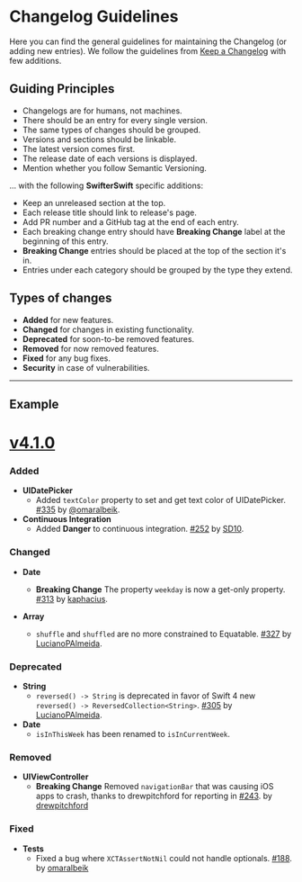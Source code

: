 # Changelog Guidelines

Here you can find the general guidelines for maintaining the Changelog (or adding new entries). We follow the guidelines from [Keep a Changelog](http://keepachangelog.com/en/1.0.0/) with few additions.

## Guiding Principles

- Changelogs are for humans, not machines.
- There should be an entry for every single version.
- The same types of changes should be grouped.
- Versions and sections should be linkable.
- The latest version comes first.
- The release date of each versions is displayed.
- Mention whether you follow Semantic Versioning.

... with the following **SwifterSwift** specific additions:
- Keep an unreleased section at the top.
- Each release title should link to release's page.
- Add PR number and a GitHub tag at the end of each entry.
- Each breaking change entry should have **Breaking Change** label at the beginning of this entry.
- **Breaking Change** entries should be placed at the top of the section it's in.
- Entries under each category should be grouped by the type they extend.

## Types of changes

- **Added** for new features.
- **Changed** for changes in existing functionality.
- **Deprecated** for soon-to-be removed features.
- **Removed** for now removed features.
- **Fixed** for any bug fixes.
- **Security** in case of vulnerabilities.

---

## Example

# [v4.1.0](https://github.com/SwifterSwift/SwifterSwift/releases/tag/4.1.0)

### Added

- **UIDatePicker**
    - Added `textColor` property to set and get text color of UIDatePicker. [#335](https://github.com/SwifterSwift/SwifterSwift/pull/335) by [@omaralbeik](https://github.com/omaralbeik).
- **Continuous Integration**
    - Added **Danger** to continuous integration. [#252](https://github.com/SwifterSwift/SwifterSwift/pull/252) by [SD10](https://github.com/SD10).


### Changed

- **Date**
    - **Breaking Change**  The property `weekday` is now a get-only property. [#313](https://github.com/SwifterSwift/SwifterSwift/pull/313) by [kaphacius](https://github.com/kaphacius).

- **Array**
    - `shuffle` and `shuffled` are no more constrained to Equatable. [#327](https://github.com/SwifterSwift/SwifterSwift/pull/327) by [LucianoPAlmeida](https://github.com/LucianoPAlmeida).


### Deprecated

- **String**
    - `reversed() -> String` is deprecated in favor of Swift 4 new `reversed() -> ReversedCollection<String>`. [#305](https://github.com/SwifterSwift/SwifterSwift/pull/305) by [LucianoPAlmeida](https://github.com/LucianoPAlmeida).
- **Date**
    - `isInThisWeek` has been renamed to `isInCurrentWeek`.


### Removed

- **UIViewController**
    - **Breaking Change** Removed `navigationBar` that was causing iOS apps to crash, thanks to drewpitchford for reporting in [#243](https://github.com/SwifterSwift/SwifterSwift/issues/243). by [drewpitchford](https://github.com/drewpitchford)


### Fixed

- **Tests**
    - Fixed a bug where `XCTAssertNotNil` could not handle optionals. [#188](https://github.com/SwifterSwift/SwifterSwift/pull/188). by [omaralbeik](https://github.com/omaralbeik)
